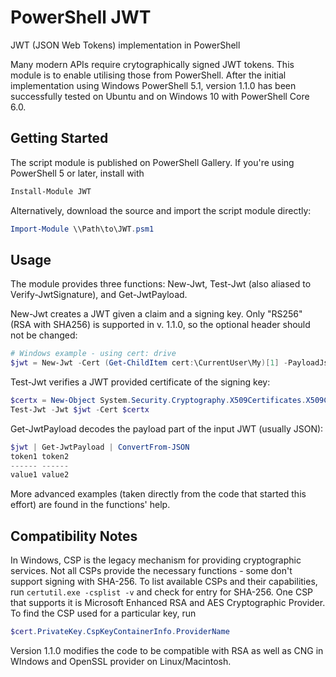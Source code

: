 # PowerShell JWT

JWT (JSON Web Tokens) implementation in PowerShell

Many modern APIs require crytographically signed JWT tokens. This module is to enable utilising those from PowerShell. After the initial implementation using Windows PowerShell 5.1, version 1.1.0 has been successfully tested on Ubuntu and on Windows 10 with PowerShell Core 6.0.

## Getting Started

The script module is published on PowerShell Gallery. If you're using PowerShell 5 or later, install with 
```powershell
Install-Module JWT
``` 
Alternatively, download the source and import the script module directly:
```powershell
Import-Module \\Path\to\JWT.psm1
``` 

## Usage

The module provides three functions: New-Jwt, Test-Jwt (also aliased to Verify-JwtSignature), and Get-JwtPayload.

New-Jwt creates a JWT given a claim and a signing key. Only "RS256" (RSA with SHA256) is supported in v. 1.1.0, so the optional header should not be changed:

```powershell
# Windows example - using cert: drive
$jwt = New-Jwt -Cert (Get-ChildItem cert:\CurrentUser\My)[1] -PayloadJson '{"token1":"value1","token2":"value2"}'
```

Test-Jwt verifies a JWT provided certificate of the signing key:

```powershell
$certx = New-Object System.Security.Cryptography.X509Certificates.X509Certificate2("c:\ps\jwt\jwt.cer")
Test-Jwt -Jwt $jwt -Cert $certx
```

Get-JwtPayload decodes the payload part of the input JWT (usually JSON):
```powershell
$jwt | Get-JwtPayload | ConvertFrom-JSON
token1 token2
------ ------
value1 value2
```

More advanced examples (taken directly from the code that started this effort) are found in the functions' help.

## Compatibility Notes

In Windows, CSP is the legacy mechanism for providing cryptographic services. Not all CSPs provide the necessary functions - some don't support signing with SHA-256. To list available CSPs and their capabilities, run ```certutil.exe -csplist -v``` and check for entry for SHA-256. One CSP that supports it is Microsoft Enhanced RSA and AES Cryptographic Provider. To find the CSP used for a particular key, run
```powershell
$cert.PrivateKey.CspKeyContainerInfo.ProviderName
```

Version 1.1.0 modifies the code to be compatible with RSA as well as CNG in WIndows and OpenSSL provider on Linux/Macintosh.
